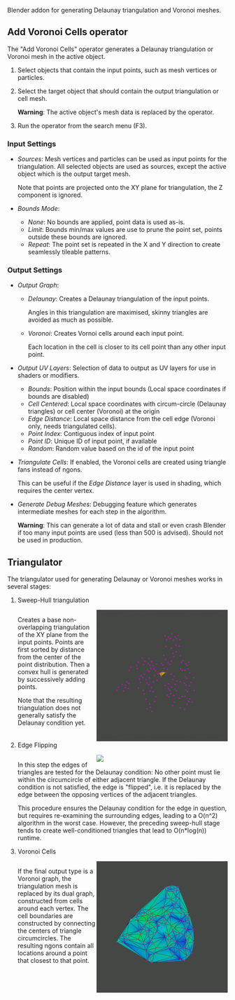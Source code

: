 Blender addon for generating Delaunay triangulation and Voronoi meshes.

## Add Voronoi Cells operator

The "Add Voronoi Cells" operator generates a Delaunay triangulation or Voronoi mesh in the active object.

1. Select objects that contain the input points, such as mesh vertices or particles.
1. Select the target object that should contain the output triangulation or cell mesh.

    __Warning__: The active object's mesh data is replaced by the operator.

1. Run the operator from the search menu (F3).

### Input Settings

* _Sources_: Mesh vertices and particles can be used as input points for the triangulation. All selected objects are used as sources, except the active object which is the output target mesh.

    Note that points are projected onto the XY plane for triangulation, the Z component is ignored.
* _Bounds Mode_:
  * _None_: No bounds are applied, point data is used as-is.
  * _Limit_: Bounds min/max values are use to prune the point set, points outside these bounds are ignored.
  * _Repeat_: The point set is repeated in the X and Y direction to create seamlessly tileable patterns.

### Output Settings

* _Output Graph_:
  * _Delaunay_: Creates a Delaunay triangulation of the input points.

    Angles in this triangulation are maximised, skinny triangles are avoided as much as possible.

  * _Voronoi_: Creates Vornoi cells around each input point.

    Each location in the cell is closer to its cell point than any other input point.

* _Output UV Layers_: Selection of data to output as UV layers for use in shaders or modifiers.
  * _Bounds_: Position within the input bounds (Local space coordinates if bounds are disabled)
  * _Cell Centered_: Local space coordinates with circum-circle (Delaunay triangles) or cell center (Voronoi) at the origin
  * _Edge Distance_: Local space distance from the cell edge (Voronoi only, needs triangulated cells).
  * _Point Index_: Contiguous index of input point
  * _Point ID_: Unique ID of input point, if available
  * _Random_: Random value based on the id of the input point

* _Triangulate Cells_: If enabled, the Voronoi cells are created using triangle fans instead of ngons.

    This can be useful if the _Edge Distance_ layer is used in shading, which requires the center vertex.

* _Generate Debug Meshes_: Debugging feature which generates intermediate meshes for each step in the algorithm.

    __Warning__: This can generate a lot of data and stall or even crash Blender if too many input points are used (less than 500 is advised). Should not be used in production.


## Triangulator

The triangulator used for generating Delaunay or Voronoi meshes works in several stages:

1. Sweep-Hull triangulation

    <div style="float: right">
    <img src="images/SweepHull.gif" width="300" align="right" />

    Creates a base non-overlapping triangulation of the XY plane from the input points. Points are first sorted by distance from the center of the point distribution. Then a convex hull is generated by successively adding points.

    Note that the resulting triangulation does not generally satisfy the Delaunay condition yet.
    </div>

1. Edge Flipping

    <div style="float: right">
    <img src="images/EdgeFlip.gif" width="300" align="right" />

    In this step the edges of triangles are tested for the Delaunay condition: No other point must lie within the circumcircle of either adjacent triangle. If the Delaunay condition is not satisfied, the edge is "flipped", i.e. it is replaced by the edge between the opposing vertices of the adjacent triangles.

    This procedure ensures the Delaunay condition for the edge in question, but requires re-examining the surrounding edges, leading to a O(n^2) algorithm in the worst case. However, the preceding sweep-hull stage tends to create well-conditioned triangles that lead to O(n*log(n)) runtime.
    </div>

1. Voronoi Cells

    <div style="float: right">
    <img src="images/VoronoiMesh.gif" width="300" align="right" />

    If the final output type is a Voronoi graph, the triangulation mesh is replaced by its dual graph, constructed from cells around each vertex. The cell boundaries are constructed by connecting the centers of triangle circumcircles. The resulting ngons contain all locations around a point that closest to that point.
    </div>

